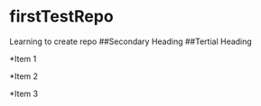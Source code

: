 # firstTestRepo
Learning to create repo
##Secondary Heading
##Tertial Heading

*Item 1

*Item 2

*Item 3
